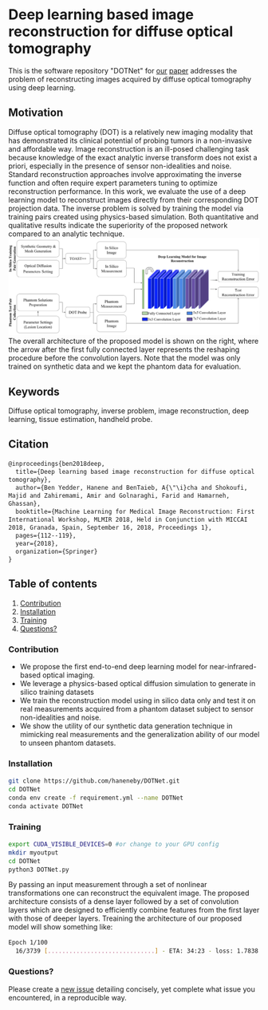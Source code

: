 # Deep learning based image reconstruction for diffuse optical tomography
This is the software repository "DOTNet" for [our](https://link.springer.com/chapter/10.1007/978-3-030-00129-2_13) [paper](#cite) addresses the problem of reconstructing images acquired by diffuse optical tomography using deep learning.

## Motivation
Diffuse optical tomography (DOT) is a relatively new imaging modality that has demonstrated its clinical potential of probing tumors in a non-invasive and affordable way. 
Image reconstruction is an ill-posed challenging task because knowledge of the exact analytic inverse transform does not exist a priori, especially in the presence of sensor non-idealities and noise. 
Standard reconstruction approaches involve approximating the inverse function and often require expert parameters tuning to optimize reconstruction performance. 
In this work, we evaluate the use of a deep learning model to reconstruct images directly from their corresponding DOT projection data. 
The inverse problem is solved by training the model via training pairs created using physics-based simulation. 
Both quantitative and qualitative results indicate the superiority of the proposed network compared to an analytic technique.
![Architecture](newFig2.png)
The overall architecture of the proposed model is shown on the right, where the arrow after the first fully connected layer represents the reshaping procedure before the convolution layers. Note that the model was only trained on synthetic data and we kept the phantom data for evaluation.

## Keywords
Diffuse optical tomography, inverse problem, image reconstruction, deep learning, tissue estimation, handheld probe.

## Citation
<a name="Cite"></a>
```bibtext
@inproceedings{ben2018deep,
  title={Deep learning based image reconstruction for diffuse optical tomography},
  author={Ben Yedder, Hanene and BenTaieb, A{\"\i}cha and Shokoufi, Majid and Zahiremami, Amir and Golnaraghi, Farid and Hamarneh, Ghassan},
  booktitle={Machine Learning for Medical Image Reconstruction: First International Workshop, MLMIR 2018, Held in Conjunction with MICCAI 2018, Granada, Spain, September 16, 2018, Proceedings 1},
  pages={112--119},
  year={2018},
  organization={Springer}
}
```
## Table of contents
1. [Contribution](#contribution)
2. [Installation](#install)
3. [Training](#Training)
5. [Questions?](#faq)

### Contribution
<a name="contribution"></a>
- We propose the first end-to-end deep learning model for near-infrared-based optical imaging.
- We leverage a physics-based optical diffusion simulation to generate in silico training datasets 
- We train the reconstruction model using in silico data only and test it on real measurements acquired from a phantom dataset subject to sensor non-idealities and noise.
- We show the utility of our synthetic data generation technique in mimicking real measurements and the generalization ability of our model to unseen phantom datasets. 
### Installation
<a name="install"></a>

```bash
git clone https://github.com/haneneby/DOTNet.git  
cd DOTNet
conda env create -f requirement.yml --name DOTNet
conda activate DOTNet
```

### Training

<a name="Training"></a>
```bash
export CUDA_VISIBLE_DEVICES=0 #or change to your GPU config
mkdir myoutput
cd DOTNet
python3 DOTNet.py      

```
By passing an input measurement through a set of nonlinear transformations one can reconstruct the equivalent image.
The proposed architecture consists of a dense layer followed by a set of convolution layers which are designed to efficiently combine features from the first layer with those of deeper layers.
Treaining the architecture of our proposed model will show something like:

```bash
Epoch 1/100
  16/3739 [..............................] - ETA: 34:23 - loss: 1.7838
```

### Questions?
<a name="faq"></a>
Please create a [new issue](https://github.com/haneneby/LADOTNet/issues/new/choose) detailing concisely, yet complete what issue you encountered, in a reproducible way.

